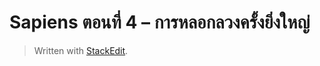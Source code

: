 
Sapiens ตอนที่ 4 – การหลอกลวงครั้งยิ่งใหญ่
===

> Written with [StackEdit](https://stackedit.io/).
<!--stackedit_data:
eyJoaXN0b3J5IjpbMTA0MTIyODQ1Myw3MzA5OTgxMTZdfQ==
-->